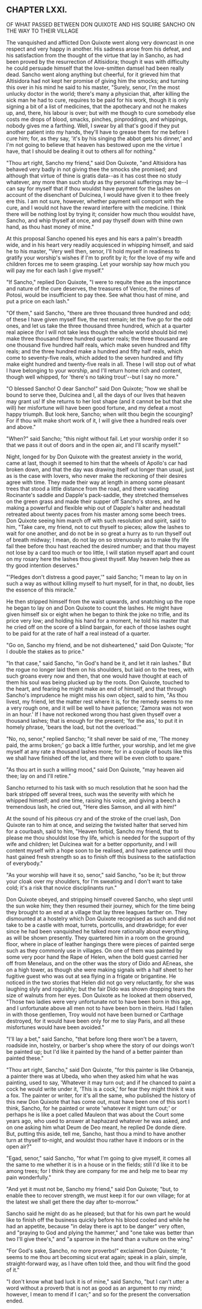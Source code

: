 ## CHAPTER LXXI.

OF WHAT PASSED BETWEEN DON QUIXOTE AND HIS SQUIRE SANCHO ON THE WAY TO
THEIR VILLAGE


The vanquished and afflicted Don Quixote went along very downcast in one
respect and very happy in another. His sadness arose from his defeat, and
his satisfaction from the thought of the virtue that lay in Sancho, as
had been proved by the resurrection of Altisidora; though it was with
difficulty he could persuade himself that the love-smitten damsel had
been really dead. Sancho went along anything but cheerful, for it grieved
him that Altisidora had not kept her promise of giving him the smocks;
and turning this over in his mind he said to his master, "Surely, senor,
I'm the most unlucky doctor in the world; there's many a physician that,
after killing the sick man he had to cure, requires to be paid for his
work, though it is only signing a bit of a list of medicines, that the
apothecary and not he makes up, and, there, his labour is over; but with
me though to cure somebody else costs me drops of blood, smacks, pinches,
pinproddings, and whippings, nobody gives me a farthing. Well, I swear by
all that's good if they put another patient into my hands, they'll have
to grease them for me before I cure him; for, as they say, 'it's by his
singing the abbot gets his dinner,' and I'm not going to believe that
heaven has bestowed upon me the virtue I have, that I should be dealing
it out to others all for nothing."

"Thou art right, Sancho my friend," said Don Quixote, "and Altisidora has
behaved very badly in not giving thee the smocks she promised; and
although that virtue of thine is gratis data--as it has cost thee no
study whatever, any more than such study as thy personal sufferings may
be--I can say for myself that if thou wouldst have payment for the lashes
on account of the disenchant of Dulcinea, I would have given it to thee
freely ere this. I am not sure, however, whether payment will comport
with the cure, and I would not have the reward interfere with the
medicine. I think there will be nothing lost by trying it; consider how
much thou wouldst have, Sancho, and whip thyself at once, and pay thyself
down with thine own hand, as thou hast money of mine."

At this proposal Sancho opened his eyes and his ears a palm's breadth
wide, and in his heart very readily acquiesced in whipping himself, and
said he to his master, "Very well then, senor, I'll hold myself in
readiness to gratify your worship's wishes if I'm to profit by it; for
the love of my wife and children forces me to seem grasping. Let your
worship say how much you will pay me for each lash I give myself."

"If Sancho," replied Don Quixote, "I were to requite thee as the
importance and nature of the cure deserves, the treasures of Venice, the
mines of Potosi, would be insufficient to pay thee. See what thou hast of
mine, and put a price on each lash."

"Of them," said Sancho, "there are three thousand three hundred and odd;
of these I have given myself five, the rest remain; let the five go for
the odd ones, and let us take the three thousand three hundred, which at
a quarter real apiece (for I will not take less though the whole world
should bid me) make three thousand three hundred quarter reals; the three
thousand are one thousand five hundred half reals, which make seven
hundred and fifty reals; and the three hundred make a hundred and fifty
half reals, which come to seventy-five reals, which added to the seven
hundred and fifty make eight hundred and twenty-five reals in all. These
I will stop out of what I have belonging to your worship, and I'll return
home rich and content, though well whipped, for 'there's no taking
trout'--but I say no more."

"O blessed Sancho! O dear Sancho!" said Don Quixote; "how we shall be
bound to serve thee, Dulcinea and I, all the days of our lives that
heaven may grant us! If she returns to her lost shape (and it cannot be
but that she will) her misfortune will have been good fortune, and my
defeat a most happy triumph. But look here, Sancho; when wilt thou begin
the scourging? For if thou wilt make short work of it, I will give thee a
hundred reals over and above."

"When?" said Sancho; "this night without fail. Let your worship order it
so that we pass it out of doors and in the open air, and I'll scarify
myself."

Night, longed for by Don Quixote with the greatest anxiety in the world,
came at last, though it seemed to him that the wheels of Apollo's car had
broken down, and that the day was drawing itself out longer than usual,
just as is the case with lovers, who never make the reckoning of their
desires agree with time. They made their way at length in among some
pleasant trees that stood a little distance from the road, and there
vacating Rocinante's saddle and Dapple's pack-saddle, they stretched
themselves on the green grass and made their supper off Sancho's stores,
and he making a powerful and flexible whip out of Dapple's halter and
headstall retreated about twenty paces from his master among some beech
trees. Don Quixote seeing him march off with such resolution and spirit,
said to him, "Take care, my friend, not to cut thyself to pieces; allow
the lashes to wait for one another, and do not be in so great a hurry as
to run thyself out of breath midway; I mean, do not lay on so strenuously
as to make thy life fail thee before thou hast reached the desired
number; and that thou mayest not lose by a card too much or too little, I
will station myself apart and count on my rosary here the lashes thou
givest thyself. May heaven help thee as thy good intention deserves."

"'Pledges don't distress a good payer,'" said Sancho; "I mean to lay on
in such a way as without killing myself to hurt myself, for in that, no
doubt, lies the essence of this miracle."

He then stripped himself from the waist upwards, and snatching up the
rope he began to lay on and Don Quixote to count the lashes. He might
have given himself six or eight when he began to think the joke no
trifle, and its price very low; and holding his hand for a moment, he
told his master that he cried off on the score of a blind bargain, for
each of those lashes ought to be paid for at the rate of half a real
instead of a quarter.

"Go on, Sancho my friend, and be not disheartened," said Don Quixote;
"for I double the stakes as to price."

"In that case," said Sancho, "in God's hand be it, and let it rain
lashes." But the rogue no longer laid them on his shoulders, but laid on
to the trees, with such groans every now and then, that one would have
thought at each of them his soul was being plucked up by the roots. Don
Quixote, touched to the heart, and fearing he might make an end of
himself, and that through Sancho's imprudence he might miss his own
object, said to him, "As thou livest, my friend, let the matter rest
where it is, for the remedy seems to me a very rough one, and it will be
well to have patience; 'Zamora was not won in an hour.' If I have not
reckoned wrong thou hast given thyself over a thousand lashes; that is
enough for the present; 'for the ass,' to put it in homely phrase, 'bears
the load, but not the overload.'"

"No, no, senor," replied Sancho; "it shall never be said of me, 'The
money paid, the arms broken;' go back a little further, your worship, and
let me give myself at any rate a thousand lashes more; for in a couple of
bouts like this we shall have finished off the lot, and there will be
even cloth to spare."

"As thou art in such a willing mood," said Don Quixote, "may heaven aid
thee; lay on and I'll retire."

Sancho returned to his task with so much resolution that he soon had the
bark stripped off several trees, such was the severity with which he
whipped himself; and one time, raising his voice, and giving a beech a
tremendous lash, he cried out, "Here dies Samson, and all with him!"

At the sound of his piteous cry and of the stroke of the cruel lash, Don
Quixote ran to him at once, and seizing the twisted halter that served
him for a courbash, said to him, "Heaven forbid, Sancho my friend, that
to please me thou shouldst lose thy life, which is needed for the support
of thy wife and children; let Dulcinea wait for a better opportunity, and
I will content myself with a hope soon to be realised, and have patience
until thou hast gained fresh strength so as to finish off this business
to the satisfaction of everybody."

"As your worship will have it so, senor," said Sancho, "so be it; but
throw your cloak over my shoulders, for I'm sweating and I don't want to
take cold; it's a risk that novice disciplinants run."

Don Quixote obeyed, and stripping himself covered Sancho, who slept until
the sun woke him; they then resumed their journey, which for the time
being they brought to an end at a village that lay three leagues farther
on. They dismounted at a hostelry which Don Quixote recognised as such
and did not take to be a castle with moat, turrets, portcullis, and
drawbridge; for ever since he had been vanquished he talked more
rationally about everything, as will be shown presently. They quartered
him in a room on the ground floor, where in place of leather hangings
there were pieces of painted serge such as they commonly use in villages.
On one of them was painted by some very poor hand the Rape of Helen, when
the bold guest carried her off from Menelaus, and on the other was the
story of Dido and AEneas, she on a high tower, as though she were making
signals with a half sheet to her fugitive guest who was out at sea flying
in a frigate or brigantine. He noticed in the two stories that Helen did
not go very reluctantly, for she was laughing slyly and roguishly; but
the fair Dido was shown dropping tears the size of walnuts from her eyes.
Don Quixote as he looked at them observed, "Those two ladies were very
unfortunate not to have been born in this age, and I unfortunate above
all men not to have been born in theirs. Had I fallen in with those
gentlemen, Troy would not have been burned or Carthage destroyed, for it
would have been only for me to slay Paris, and all these misfortunes
would have been avoided."

"I'll lay a bet," said Sancho, "that before long there won't be a tavern,
roadside inn, hostelry, or barber's shop where the story of our doings
won't be painted up; but I'd like it painted by the hand of a better
painter than painted these."

"Thou art right, Sancho," said Don Quixote, "for this painter is like
Orbaneja, a painter there was at Ubeda, who when they asked him what he
was painting, used to say, 'Whatever it may turn out; and if he chanced
to paint a cock he would write under it, 'This is a cock,' for fear they
might think it was a fox. The painter or writer, for it's all the same,
who published the history of this new Don Quixote that has come out, must
have been one of this sort I think, Sancho, for he painted or wrote
'whatever it might turn out;' or perhaps he is like a poet called Mauleon
that was about the Court some years ago, who used to answer at haphazard
whatever he was asked, and on one asking him what Deum de Deo meant, he
replied De donde diere. But, putting this aside, tell me, Sancho, hast
thou a mind to have another turn at thyself to-night, and wouldst thou
rather have it indoors or in the open air?"

"Egad, senor," said Sancho, "for what I'm going to give myself, it comes
all the same to me whether it is in a house or in the fields; still I'd
like it to be among trees; for I think they are company for me and help
me to bear my pain wonderfully."

"And yet it must not be, Sancho my friend," said Don Quixote; "but, to
enable thee to recover strength, we must keep it for our own village; for
at the latest we shall get there the day after to-morrow."

Sancho said he might do as he pleased; but that for his own part he would
like to finish off the business quickly before his blood cooled and while
he had an appetite, because "in delay there is apt to be danger" very
often, and "praying to God and plying the hammer," and "one take was
better than two I'll give thee's," and "a sparrow in the hand than a
vulture on the wing."

"For God's sake, Sancho, no more proverbs!" exclaimed Don Quixote; "it
seems to me thou art becoming sicut erat again; speak in a plain, simple,
straight-forward way, as I have often told thee, and thou wilt find the
good of it."

"I don't know what bad luck it is of mine," said Sancho, "but I can't
utter a word without a proverb that is not as good as an argument to my
mind; however, I mean to mend if I can;" and so for the present the
conversation ended.




